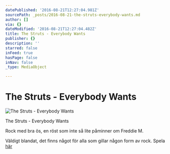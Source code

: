 ```yaml
---
datePublished: '2016-08-21T12:27:04.981Z'
sourcePath: _posts/2016-08-21-the-struts-everybody-wants.md
author: []
via: {}
dateModified: '2016-08-21T12:27:04.482Z'
title: The Struts - Everybody Wants
publisher: {}
description: ''
starred: false
inFeed: true
hasPage: false
inNav: false
_type: MediaObject

---
```

# The Struts - Everybody Wants
![The Struts - Everybody Wants](https://the-grid-user-content.s3-us-west-2.amazonaws.com/d9f4dc6f-3d47-44c5-ad78-56db90630f5b.jpg)

The Struts - Everybody Wants

Rock med bra ös, en röst som inte så lite påminner om Freddie M. 

Väldigt blandat, det finns något för alla som gillar någon form av rock. Spela [här][0]

[0]: https://open.spotify.com/album/5jQD9aAuIOy8LIGkVlgVKq